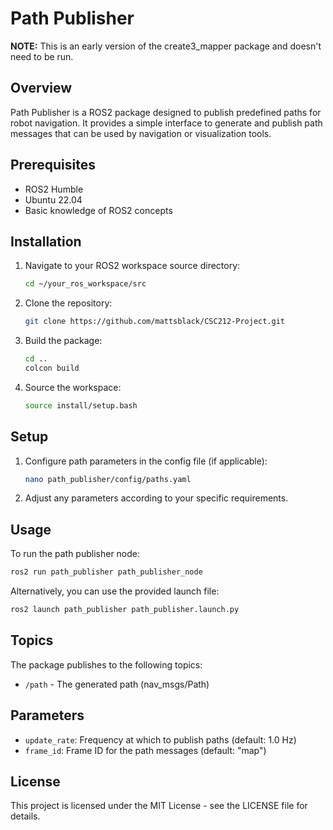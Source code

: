 # Path Publisher

**NOTE:** This is an early version of the create3_mapper package and doesn't need to be run.

## Overview

Path Publisher is a ROS2 package designed to publish predefined paths for robot navigation. It provides a simple interface to generate and publish path messages that can be used by navigation or visualization tools.

## Prerequisites

- ROS2 Humble
- Ubuntu 22.04
- Basic knowledge of ROS2 concepts

## Installation

1. Navigate to your ROS2 workspace source directory:

    ```bash
    cd ~/your_ros_workspace/src
    ```

2. Clone the repository:

    ```bash
    git clone https://github.com/mattsblack/CSC212-Project.git
    ```

3. Build the package:

    ```bash
    cd ..
    colcon build
    ```

4. Source the workspace:

    ```bash
    source install/setup.bash
    ```

## Setup

1. Configure path parameters in the config file (if applicable):

    ```bash
    nano path_publisher/config/paths.yaml
    ```

2. Adjust any parameters according to your specific requirements.

## Usage

To run the path publisher node:

```bash
ros2 run path_publisher path_publisher_node
```

Alternatively, you can use the provided launch file:

```bash
ros2 launch path_publisher path_publisher.launch.py
```

## Topics

The package publishes to the following topics:

- `/path` - The generated path (nav_msgs/Path)

## Parameters

- `update_rate`: Frequency at which to publish paths (default: 1.0 Hz)
- `frame_id`: Frame ID for the path messages (default: "map")

## License

This project is licensed under the MIT License - see the LICENSE file for details.
